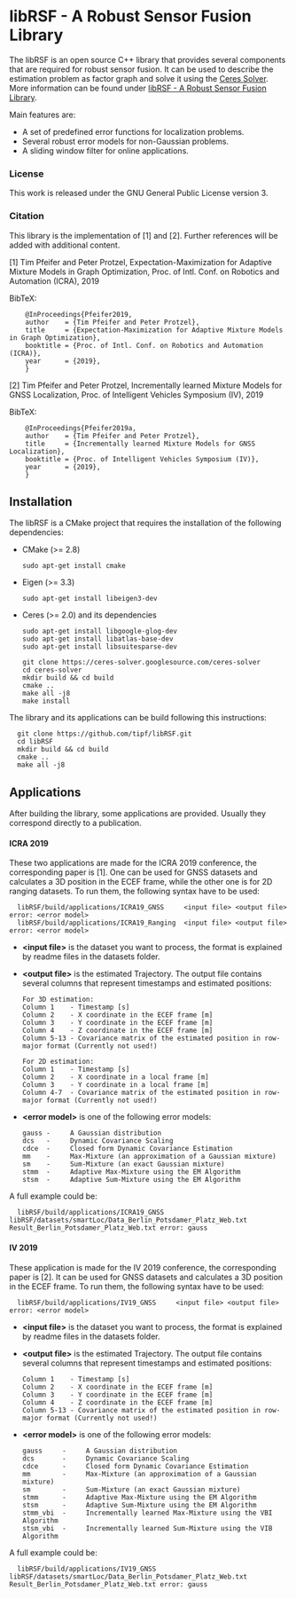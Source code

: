 # libRSF - A Robust Sensor Fusion Library

The libRSF is an open source C++ library that provides several components that are required for robust sensor fusion. It can be used to describe the estimation problem as factor graph and solve it using the [Ceres Solver](http://ceres-solver.org//).
More information can be found under [libRSF - A Robust Sensor Fusion Library](https://www.tu-chemnitz.de/etit/proaut/libRSF).

Main features are:
- A set of predefined error functions for localization problems.
- Several robust error models for non-Gaussian problems.
- A sliding window filter for online applications.

### License

This work is released under the GNU General Public License version 3.

### Citation
This library is the implementation of [1] and [2]. Further references will be added with additional content.

[1] Tim Pfeifer and Peter Protzel, Expectation-Maximization for Adaptive Mixture Models in Graph Optimization, Proc. of Intl. Conf. on Robotics and Automation (ICRA), 2019

BibTeX:

        @InProceedings{Pfeifer2019,
        author    = {Tim Pfeifer and Peter Protzel},
        title     = {Expectation-Maximization for Adaptive Mixture Models in Graph Optimization},
        booktitle = {Proc. of Intl. Conf. on Robotics and Automation (ICRA)},
        year      = {2019},
        }

[2] Tim Pfeifer and Peter Protzel, Incrementally learned Mixture Models for GNSS Localization, Proc. of Intelligent Vehicles Symposium (IV), 2019

BibTeX:

        @InProceedings{Pfeifer2019a,
        author    = {Tim Pfeifer and Peter Protzel},
        title     = {Incrementally learned Mixture Models for GNSS Localization},
        booktitle = {Proc. of Intelligent Vehicles Symposium (IV)},
        year      = {2019},
        }

## Installation

The libRSF is a CMake project that requires the installation of the following dependencies:

- CMake (>= 2.8)

      sudo apt-get install cmake
      
- Eigen (>= 3.3)

      sudo apt-get install libeigen3-dev
      
- Ceres (>= 2.0) and its dependencies

      sudo apt-get install libgoogle-glog-dev
      sudo apt-get install libatlas-base-dev
      sudo apt-get install libsuitesparse-dev
      
      git clone https://ceres-solver.googlesource.com/ceres-solver
      cd ceres-solver
      mkdir build && cd build
      cmake ..
      make all -j8
      make install
      
The library and its applications can be build following this instructions:

      git clone https://github.com/tipf/libRSF.git
      cd libRSF
      mkdir build && cd build
      cmake ..
      make all -j8
      
## Applications
After building the library, some applications are provided. Usually they correspond directly to a publication.

#### ICRA 2019
These two applications are made for the ICRA 2019 conference, the corresponding paper is [1].
One can be used for GNSS datasets and calculates a 3D position in the ECEF frame, while the other one is for 2D ranging datasets.
To run them, the following syntax have to be used:

      libRSF/build/applications/ICRA19_GNSS     <input file> <output file> error: <error model>
      libRSF/build/applications/ICRA19_Ranging  <input file> <output file> error: <error model>
      
- **\<input file\>** is the dataset you want to process, the format is explained by readme files in the datasets folder.
- **\<output file\>** is the estimated Trajectory. The output file contains several columns that represent timestamps and estimated positions:
      
      For 3D estimation:
      Column 1    - Timestamp [s]
      Column 2    - X coordinate in the ECEF frame [m]
      Column 3    - Y coordinate in the ECEF frame [m]
      Column 4    - Z coordinate in the ECEF frame [m]
      Column 5-13 - Covariance matrix of the estimated position in row-major format (Currently not used!)
      
      For 2D estimation:
      Column 1    - Timestamp [s]
      Column 2    - X coordinate in a local frame [m]
      Column 3    - Y coordinate in a local frame [m]
      Column 4-7  - Covariance matrix of the estimated position in row-major format (Currently not used!)
      
- **\<error model\>** is one of the following error models:

      gauss -     A Gaussian distribution
      dcs   -     Dynamic Covariance Scaling
      cdce  -     Closed form Dynamic Covariance Estimation
      mm    -     Max-Mixture (an approximation of a Gaussian mixture)
      sm    -     Sum-Mixture (an exact Gaussian mixture)
      stmm  -     Adaptive Max-Mixture using the EM Algorithm
      stsm  -     Adaptive Sum-Mixture using the EM Algorithm  

A full example could be:

      libRSF/build/applications/ICRA19_GNSS libRSF/datasets/smartLoc/Data_Berlin_Potsdamer_Platz_Web.txt Result_Berlin_Potsdamer_Platz_Web.txt error: gauss
      
#### IV 2019

These application is made for the IV 2019 conference, the corresponding paper is [2].
It can be used for GNSS datasets and calculates a 3D position in the ECEF frame.
To run them, the following syntax have to be used:

      libRSF/build/applications/IV19_GNSS     <input file> <output file> error: <error model>
      
- **\<input file\>** is the dataset you want to process, the format is explained by readme files in the datasets folder.
- **\<output file\>** is the estimated Trajectory. The output file contains several columns that represent timestamps and estimated positions:
      
      Column 1    - Timestamp [s]
      Column 2    - X coordinate in the ECEF frame [m]
      Column 3    - Y coordinate in the ECEF frame [m]
      Column 4    - Z coordinate in the ECEF frame [m]
      Column 5-13 - Covariance matrix of the estimated position in row-major format (Currently not used!)
      
- **\<error model\>** is one of the following error models:

      gauss     -     A Gaussian distribution
      dcs       -     Dynamic Covariance Scaling
      cdce      -     Closed form Dynamic Covariance Estimation
      mm        -     Max-Mixture (an approximation of a Gaussian mixture)
      sm        -     Sum-Mixture (an exact Gaussian mixture)
      stmm      -     Adaptive Max-Mixture using the EM Algorithm
      stsm      -     Adaptive Sum-Mixture using the EM Algorithm
      stmm_vbi  -     Incrementally learned Max-Mixture using the VBI Algorithm
      stsm_vbi  -     Incrementally learned Sum-Mixture using the VIB Algorithm  

A full example could be:

      libRSF/build/applications/IV19_GNSS libRSF/datasets/smartLoc/Data_Berlin_Potsdamer_Platz_Web.txt Result_Berlin_Potsdamer_Platz_Web.txt error: gauss
